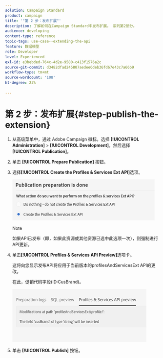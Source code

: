 ```yaml
---
solution: Campaign Standard
product: campaign
title: '"第 2 步：发布扩展"'
description: 了解如何在Campaign Standard中发布扩展。 系列第2部分。
audience: developing
content-type: reference
topic-tags: use-case--extending-the-api
feature: 数据模型
role: Developer
level: Experienced
exl-id: e3bebded-764c-4d2e-9580-c413f1576a2c
source-git-commit: d3482dfad245807aedee6deb36fd67e43c7a66b9
workflow-type: tm+mt
source-wordcount: '108'
ht-degree: 23%

---
```


# 第 2 步：发布扩展{#step-publish-the-extension}

1. 从高级菜单中，通过 Adobe Campaign 徽标，选择 **[!UICONTROL Administration]** > **[!UICONTROL Development]**，然后选择 **[!UICONTROL Publication]**。
1. 单击 **[!UICONTROL Prepare Publication]** 按钮。
1. 选择&#x200B;**[!UICONTROL Create the Profiles & Services Ext API]**&#x200B;选项。

   ![](assets/create-profile-and-services-api.png)

   >[!NOTE]
   >
   >如果API已发布（即，如果此资源或其他资源已选中此选项一次），则强制进行API更新。

1. 单击&#x200B;**[!UICONTROL Profiles & Services API Preview]**&#x200B;选项卡。

   这将向您显示发布API将应用于当前版本的profilesAndServicesExt API的更改。

   在此，促销代码字段(ID:CusBrand)。

   ![](assets/extendpandsapi_diff.png)

1. 单击 **[!UICONTROL Publish]** 按钮。
